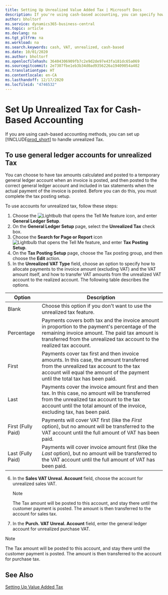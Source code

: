 ```yaml
---
title: Setting Up Unrealized Value Added Tax | Microsoft Docs
description: If you're using cash-based accounting, you can specify how to handle unrealized tax for sales and purchases.
author: bholtorf
ms.service: dynamics365-business-central
ms.topic: article
ms.devlang: na
ms.tgt_pltfrm: na
ms.workload: na
ms.search.keywords: cash, VAT, unrealized, cash-based
ms.date: 10/01/2020
ms.author: bholtorf
ms.openlocfilehash: 36404306909fb7c2e9d2de97e43fa181dc65a069
ms.sourcegitcommit: 2e7307fbe1eb3b34d0ad9356226a19409054a402
ms.translationtype: HT
ms.contentlocale: en-CA
ms.lasthandoff: 12/17/2020
ms.locfileid: "4746532"
---
```

# <a name="set-up-unrealized-vat-for-cash-based-accounting"></a>Set Up Unrealized Tax for Cash-Based Accounting
If you are using cash-based accounting methods, you can set up [!INCLUDE[prod_short](includes/prod_short.md)] to handle unrealized Tax.

## <a name="to-use-general-ledger-accounts-for-unrealized-vat"></a>To use general ledger accounts for unrealized Tax
You can choose to have tax amounts calculated and posted to a temporary general ledger account when an invoice is posted, and then posted to the correct general ledger account and included in tax statements when the actual payment of the invoice is posted. Before you can do this, you must complete the tax posting setup.

To use accounts for unrealized tax, follow these steps:
1. Choose the ![Lightbulb that opens the Tell Me feature](media/ui-search/search_small.png "Tell me what you want to do") icon, and enter **General Ledger Setup**.
2. On the **General Ledger Setup** page, select the **Unrealized Tax** check box.
3. Choose the **Search for Page or Report** icon ![Lightbulb that opens the Tell Me feature](media/ui-search/search_small.png "Tell me what you want to do"), and enter **Tax Posting Setup**.
4. On the **Tax Posting Setup** page, choose the Tax posting group, and then choose the **Edit** action.
5. In the **Unrealized VAT Type** field, choose an option to specify how to allocate payments to the invoice amount (excluding VAT) and the VAT amount itself, and how to transfer VAT amounts from the unrealized VAT account to the realized account. The following table describes the options.

| Option | Description |
| --- | --- |
| Blank | Choose this option if you don't want to use the unrealized tax feature. |
| Percentage | Payments covers both tax and the invoice amount in proportion to the payment's percentage of the remaining invoice amount. The paid tax amount is transferred from the unrealized tax account to the realized tax account. |
| First | Payments cover tax first and then invoice amounts. In this case, the amount transferred from the unrealized tax account to the tax account will equal the amount of the payment until the total tax has been paid. |
| Last | Payments cover the invoice amount first and then tax. In this case, no amount will be transferred from the unrealized tax account to the tax account until the total amount of the invoice, excluding tax, has been paid. |
| First (Fully Paid) | Payments will cover VAT first (like the _First_ option), but no amount will be transferred to the VAT account until the full amount of VAT has been paid. |
| Last (Fully Paid) | Payments will cover invoice amount first (like the _Last_ option), but no amount will be transferred to the VAT account until the full amount of VAT has been paid. |

6. In the **Sales VAT Unreal. Account** field, choose the account for unrealized sales VAT.

    > [!NOTE]  
    > The Tax amount will be posted to this account, and stay there until the customer payment is posted. The amount is then transferred to the account for sales tax.
7. In the **Purch. VAT Unreal. Account** field, enter the general ledger account for unrealized purchase VAT.

> [!NOTE]  
> The Tax amount will be posted to this account, and stay there until the customer payment is posted. The amount is then transferred to the account for purchase tax.

## <a name="see-also"></a>See Also
[Setting Up Value Added Tax](finance-setup-vat.md)
